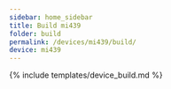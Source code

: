 ```yaml
---
sidebar: home_sidebar
title: Build mi439
folder: build
permalink: /devices/mi439/build/
device: mi439
---
```

{% include templates/device_build.md %}
